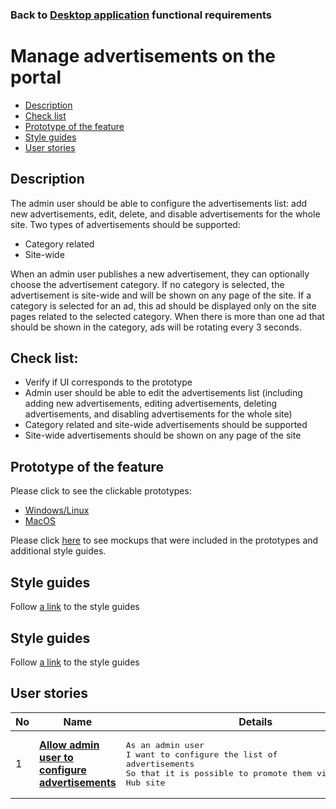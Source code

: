 ### Back to [Desktop application](../../#desktop-application) functional requirements

# Manage advertisements on the portal

- [Description](#description)
- [Check list](#check-list)
- [Prototype of the feature](#prototype-of-the-feature)
- [Style guides](#style-guides)
- [User stories](#user-stories)

## Description

The admin user should be able to configure the advertisements list: add new advertisements, edit, delete, and disable advertisements for the whole site. Two types of advertisements should be supported:
  - Category related
  - Site-wide

When an admin user publishes a new advertisement, they can optionally choose the advertisement category. If no category is selected, the advertisement is site-wide and will be shown on any page of the site. If a category is selected for an ad, this ad should be displayed only on the site pages related to the selected category.
When there is more than one ad that should be shown in the category, ads will be rotating every 3 seconds.

## Check list:

  - Verify if UI corresponds to the prototype
  - Admin user should be able to edit the advertisements list (including adding new advertisements, editing advertisements, deleting advertisements, and disabling advertisements for the whole site)
  - Category related and site-wide advertisements should be supported
  - Site-wide advertisements should be shown on any page of the site

## Prototype of the feature

Please click to see the clickable prototypes:
  - [Windows/Linux](https://www.figma.com/proto/vmcb5e0R1a220Fb7LdvNrS/Manage-advertisements?page-id=0%3A1073&node-id=0%3A2335&viewport=266%2C48%2C0.03&scaling=min-zoom&starting-point-node-id=0%3A2335)
  - [MacOS](https://www.figma.com/proto/vmcb5e0R1a220Fb7LdvNrS/Manage-advertisements?page-id=7603%3A1165&node-id=7603%3A1187&viewport=266%2C48%2C0.07&scaling=min-zoom&starting-point-node-id=7603%3A1187)

Please click [here](https://www.figma.com/file/vmcb5e0R1a220Fb7LdvNrS/Manage-advertisements?node-id=7603%3A1165) to see mockups that were included in the prototypes and additional style guides.

## Style guides

Follow [a link](https://www.figma.com/proto/0zkkf5WC77OSpvyD6YXpFE/Style-guides?page-id=0%3A1&node-id=19%3A5368&viewport=266%2C48%2C0.54&scaling=min-zoom&starting-point-node-id=19%3A5368) to the style guides

## Style guides

Follow [a link](https://www.figma.com/proto/0zkkf5WC77OSpvyD6YXpFE/Style-guides?page-id=0%3A1&node-id=19%3A5368&viewport=266%2C48%2C0.54&scaling=min-zoom&starting-point-node-id=19%3A5368) to the style guides

## User stories

No           |      Name     |   Details
------------ | ------------- | -------------
1 |[**Allow admin user to configure advertisements**](/sports_hub_portal/desktop_application_features/manage_ads/user_stories/configure_ads)|<pre>As an admin user<br>I want to configure the list of advertisements<br>So that it is possible to promote them via the Sports Hub site</pre>
